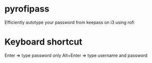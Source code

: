 # pyrofipass
Efficiently autotype your password from keepass on i3 using rofi


# Keyboard shortcut

Enter => type password only
Alt+Enter => type username and password
